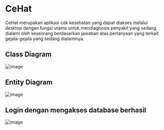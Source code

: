 # CeHat
CeHat merupakan aplikasi cek kesehatan yang dapat diakses melalui desktop dengan fungsi utama untuk mendiagnosis penyakit yang sedang dialami oleh seseorang berdasarkan jawaban atas pertanyaan yang terkait gejala-gejala yang sedang dialaminya.

## Class Diagram
![image](https://user-images.githubusercontent.com/71614957/115813677-cde0ca00-a41d-11eb-93ed-aeb7adc5ff44.png)

## Entity Diagram
![image](https://user-images.githubusercontent.com/71614957/117397163-b6c5d000-af25-11eb-8e86-cdaee4182da7.png)

## Login dengan mengakses database berhasil
![image](https://user-images.githubusercontent.com/71614957/117404405-17f4a000-af34-11eb-979f-f58a46840810.png)
